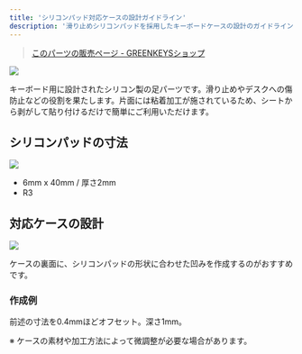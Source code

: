 ```yaml
---
title: 'シリコンパッド対応ケースの設計ガイドライン'
description: '滑り止めシリコンパッドを採用したキーボードケースの設計のガイドラインです。一般ユーザーではなく、設計者向けの内容になっています。'
---
```


> [このパーツの販売ページ -  GREENKEYSショップ](https://shop.green-keys.info/products/sillicone-pad)

<img src="/assets/sp/sample.jpg">

キーボード用に設計されたシリコン製の足パーツです。滑り止めやデスクへの傷防止などの役割を果たします。片面には粘着加工が施されているため、シートから剥がして貼り付けるだけで簡単にご利用いただけます。


## シリコンパッドの寸法

<img src="/assets/sp/Gw6qd3-bcAArjbs.jpg">

- 6mm x 40mm / 厚さ2mm
- R3


## 対応ケースの設計

<img src="/assets/sp/ss.jpg">

ケースの裏面に、シリコンパッドの形状に合わせた凹みを作成するのがおすすめです。

### 作成例
前述の寸法を0.4mmほどオフセット。深さ1mm。

※ ケースの素材や加工方法によって微調整が必要な場合があります。